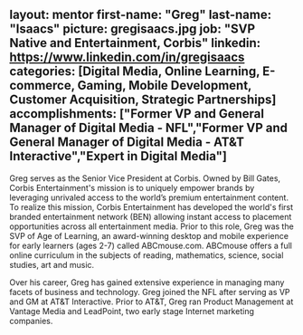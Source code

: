 layout: mentor
first-name: "Greg"
last-name: "Isaacs"
picture: gregisaacs.jpg
job: "SVP Native and Entertainment, Corbis"
linkedin: https://www.linkedin.com/in/gregisaacs
categories: [Digital Media, Online Learning, E-commerce, Gaming, Mobile Development, Customer Acquisition, Strategic Partnerships]
accomplishments: ["Former VP and General Manager of Digital Media - NFL","Former VP and General Manager of Digital Media - AT&T Interactive","Expert in Digital Media"]
---
Greg serves as the Senior Vice President at Corbis. Owned by Bill Gates, Corbis Entertainment's mission is to uniquely empower brands by leveraging unrivaled access to the world’s premium entertainment content. To realize this mission, Corbis Entertainment has developed the world's first branded entertainment network (BEN) allowing instant access to placement opportunities across all entertainment media. Prior to this role, Greg was the SVP of Age of Learning, an award-winning desktop and mobile experience for early learners (ages 2-7) called ABCmouse.com. ABCmouse offers a full online curriculum in the subjects of reading, mathematics, science, social studies, art and music.

Over his career, Greg has gained extensive experience in managing many facets of business and technology. Greg joined the NFL after serving as VP and GM at AT&T Interactive. Prior to AT&T, Greg ran Product Management at Vantage Media and LeadPoint, two early stage Internet marketing companies.
